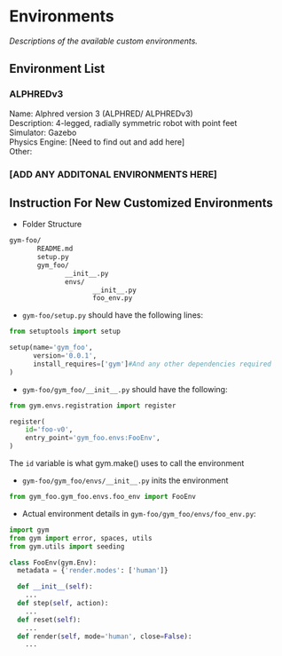 # Environments
*Descriptions of the available custom environments.*
## Environment List
### ALPHREDv3
Name: Alphred version 3 (ALPHRED/ ALPHREDv3)  
Description: 4-legged, radially symmetric robot with point feet  
Simulator: Gazebo  
Physics Engine: \[Need to find out and add here\]  
Other:  

### \[ADD ANY ADDITONAL ENVIRONMENTS HERE\]

## Instruction For New Customized Environments
* Folder Structure  
```bash
gym-foo/
       README.md  
       setup.py  
       gym_foo/
              __init__.py  
              envs/
                     __init__.py  
                     foo_env.py
```

* `gym-foo/setup.py` should have the following lines:
```python
from setuptools import setup

setup(name='gym_foo',
      version='0.0.1',
      install_requires=['gym']#And any other dependencies required
)
```
* `gym-foo/gym_foo/__init__.py` should have the following:
```python
from gym.envs.registration import register

register(
    id='foo-v0',
    entry_point='gym_foo.envs:FooEnv',
)
```
The `id` variable is what gym.make() uses to call the environment
* `gym-foo/gym_foo/envs/__init__.py` inits the environment
```python
from gym_foo.gym_foo.envs.foo_env import FooEnv
```
* Actual environment details in `gym-foo/gym_foo/envs/foo_env.py`:
```python
import gym
from gym import error, spaces, utils
from gym.utils import seeding

class FooEnv(gym.Env):
  metadata = {'render.modes': ['human']}

  def __init__(self):
    ...
  def step(self, action):
    ...
  def reset(self):
    ...
  def render(self, mode='human', close=False):
    ...
```
